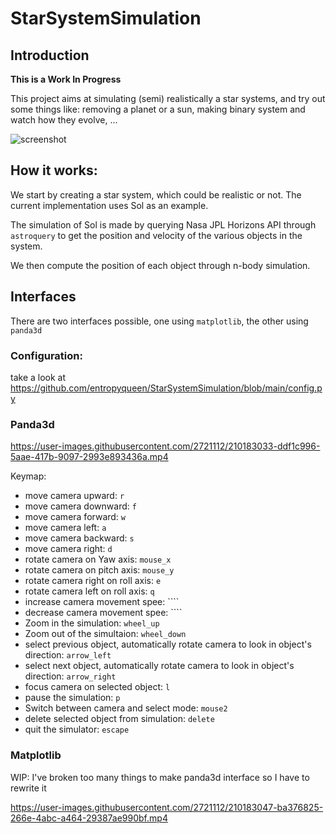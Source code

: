 # StarSystemSimulation

## Introduction

**This is a Work In Progress**

This project aims at simulating (semi) realistically a star systems, and try out some things like: 
removing a planet or a sun, making binary system and watch how they evolve, ...

![screenshot](./screenshot/screenshot.png)

## How it works:

We start by creating a star system, which could be realistic or not. The current implementation uses Sol as an example.

The simulation of Sol is made by querying Nasa JPL Horizons API through `astroquery` to get the position and velocity of
the various objects in the system.

We then compute the position of each object through n-body simulation.

## Interfaces

There are two interfaces possible, one using `matplotlib`, the other using `panda3d`

### Configuration:

take a look at https://github.com/entropyqueen/StarSystemSimulation/blob/main/config.py 

### Panda3d

https://user-images.githubusercontent.com/2721112/210183033-ddf1c996-5aae-417b-9097-2993e893436a.mp4

Keymap:

- move camera upward: `r`
- move camera downward: `f`
- move camera forward: `w`
- move camera left: `a`
- move camera backward: `s`
- move camera right: `d`
- rotate camera on Yaw axis: `mouse_x`
- rotate camera on pitch axis: `mouse_y`
- rotate camera right on roll axis: `e`
- rotate camera left on roll axis: `q`
- increase camera movement spee: ````
- decrease camera movement spee: ````
- Zoom in the simulation: `wheel_up`
- Zoom out of the simultaion: `wheel_down`
- select previous object, automatically rotate camera to look in object's direction: `arrow_left`
- select next object, automatically rotate camera to look in object's direction: `arrow_right`
- focus camera on selected object: `l`
- pause the simulation: `p`
- Switch between camera and select mode: `mouse2`
- delete selected object from simulation: `delete`
- quit the simulator: `escape`

### Matplotlib

WIP: I've broken too many things to make panda3d interface so I have to rewrite it

https://user-images.githubusercontent.com/2721112/210183047-ba376825-266e-4abc-a464-29387ae990bf.mp4

